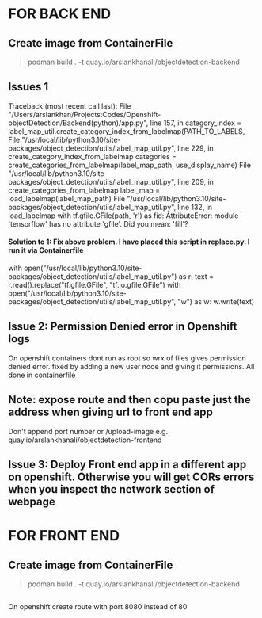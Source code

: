 # FOR BACK END
## Create image from ContainerFile
> podman build . -t quay.io/arslankhanali/objectdetection-backend 

## Issues 1

Traceback (most recent call last):
  File "/Users/arslankhan/Projects:Codes/Openshift-objectDetection/Backend(python)/app.py", line 157, in <module>
    category_index = label_map_util.create_category_index_from_labelmap(PATH_TO_LABELS,
  File "/usr/local/lib/python3.10/site-packages/object_detection/utils/label_map_util.py", line 229, in create_category_index_from_labelmap
    categories = create_categories_from_labelmap(label_map_path, use_display_name)
  File "/usr/local/lib/python3.10/site-packages/object_detection/utils/label_map_util.py", line 209, in create_categories_from_labelmap
    label_map = load_labelmap(label_map_path)
  File "/usr/local/lib/python3.10/site-packages/object_detection/utils/label_map_util.py", line 132, in load_labelmap
    with tf.gfile.GFile(path, 'r') as fid:
AttributeError: module 'tensorflow' has no attribute 'gfile'. Did you mean: 'fill'?

#### Solution to 1: Fix above problem. I have placed this script in replace.py. I run it via Containerfile
with open("/usr/local/lib/python3.10/site-packages/object_detection/utils/label_map_util.py") as r:
  text = r.read().replace("tf.gfile.GFile", "tf.io.gfile.GFile")
with open("/usr/local/lib/python3.10/site-packages/object_detection/utils/label_map_util.py", "w") as w:
  w.write(text)


##  Issue 2: Permission Denied error in Openshift logs
On openshift containers dont run as root so wrx of files gives permission denied error. fixed by adding a new user node and giving it permissions. All done in containerfile


## Note: expose route and then copu paste just the address when giving url to front end app
Don't append port number or /upload-image
e.g. quay.io/arslankhanali/objectdetection-frontend

## Issue 3: Deploy Front end app in a different app on openshift. Otherwise you will get CORs errors when you inspect the network section of webpage

# FOR FRONT END 
## Create image from ContainerFile
> podman build . -t quay.io/arslankhanali/objectdetection-backend

## 
On openshift create route with port 8080 instead of 80

